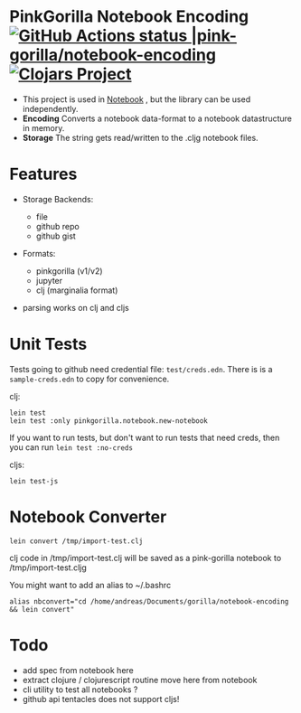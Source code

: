 # PinkGorilla Notebook Encoding [![GitHub Actions status |pink-gorilla/notebook-encoding](https://github.com/pink-gorilla/notebook-encoding/workflows/CI/badge.svg)](https://github.com/pink-gorilla/notebook-encoding/actions?workflow=CI)[![Clojars Project](https://img.shields.io/clojars/v/org.pinkgorilla/notebook-encoding.svg)](https://clojars.org/org.pinkgorilla/notebook-encoding)

- This project is used in [Notebook](https://github.com/pink-gorilla/gorilla-notebook) ,
  but the library can be used independently.
- **Encoding** Converts a notebook data-format to a notebook datastructure in memory.
- **Storage** The string gets read/written to the .cljg notebook files.

# Features
- Storage Backends: 
  - file
  - github repo 
  - github gist

- Formats: 
  - pinkgorilla (v1/v2)
  - jupyter
  - clj (marginalia format)
- parsing works on clj and cljs

# Unit Tests

Tests going to github need credential file: `test/creds.edn`. There is is
a `sample-creds.edn` to copy for convenience.

clj:

```
lein test
lein test :only pinkgorilla.notebook.new-notebook
```

If you want to run tests, but don't want to run tests that need creds, then
you can run `lein test :no-creds`

cljs:
```
lein test-js
```

# Notebook Converter

```
lein convert /tmp/import-test.clj
```
clj code in /tmp/import-test.clj will be saved as a pink-gorilla notebook to /tmp/import-test.cljg

You might want to add an alias to ~/.bashrc

```
alias nbconvert="cd /home/andreas/Documents/gorilla/notebook-encoding && lein convert"
```

# Todo
- add spec from notebook here
- extract clojure / clojurescript routine move here from notebook
- cli utility to test all notebooks ?
- github api tentacles does not support cljs!
